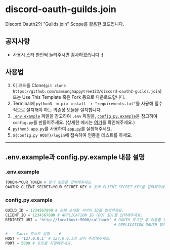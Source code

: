 # discord-oauth-guilds.join
Discord Oauth2의 "Guilds.join" Scope를 활용한 코드입니다.

## 공지사항
+ 사용시 스타 한번씩 눌러주시면 감사하겠습니다 :)

## 사용법
1. 이 코드를 Clone(`git clone https://github.com/samsunghappytree123/discord-oauth2-guilds.join`) 또는 Use This Template 혹은 Fork 등으로 다운로드합니다. 
2. Terminal에 ``python3 -m pip install -r "requirements.txt"``를 사용해 필수적으로 설치해야 하는 의존성 모듈을 설치합니다.
3. [``.env.example``](.env.example) 파일을 참고하여 ``.env`` 파일을, [``config.py.example``](config.py.example)을 참고하여 ``config.py``를 만들어주세요. (상세한 예시는 [여기](#envexample과-configpyexample-내용-설명)를 확인해주세요.)
4. ``python3 app.py``를 사용하여 [``app.py``](app.py)를 실행해주세요.
5. ``${config.py HOST}/login``에 접속하여 인증을 테스트를 하세요.

---

## .env.example과 config.py.example 내용 설명

### .env.example
```py
TOKEN=YOUR_TOKEN # 봇의 토큰을 입력해주세요.
OAUTH2_CLIENT_SECRET=YOUR_SECRET_KEY # 봇의 CLIENT_SECRET_KEY를 입력해주세요.
```

### config.py.example
```py
GUILD_ID = 1234567890 # 강제 초대할 서버의 ID를 입력하세요.
CLIENT_ID = 1234567890 # APPLICATION ID (BOT ID)를 입력해주세요.
REDIRECT_URI = 'http://localhost:5000/callback' # OAUTH 로그인 후 이동할 웹사이트의 주소를 입력하세요.
                                                # APPLICATION OAUTH 탭에서 REDIRECT URL을 http://[아이피]/callback으로 지정하세요!

# -- Sanic 호스트 설정 -- #
HOST = '127.0.0.1' # 127.0.0.1과 같이 수정해주세요.
PORT = 5000 # 포트를 지정해주세요.
```
